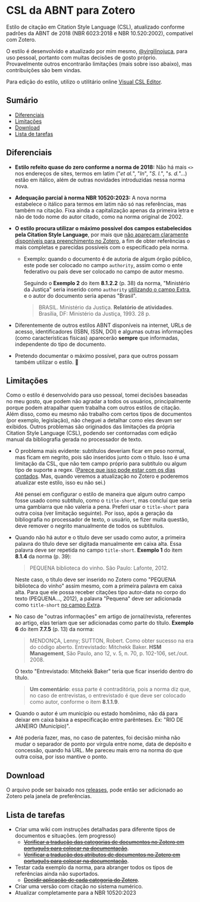 # CSL da ABNT para Zotero
Estilo de citação em Citation Style Language (CSL), atualizado conforme padrões da ABNT de 2018 (NBR 6023:2018 e NBR 10.520:2002), compatível com Zotero.

O estilo é desenvolvido e atualizado por mim mesmo, [@virgilinojuca](https://github.com/virgilinojuca), para uso pessoal, portanto com muitas decisões de gosto próprio. Provavelmente outros encontrarão limitações (mais sobre isso abaixo), mas contribuições são bem vindas.

Para edição do estilo, utilizo o utilitário online [Visual CSL Editor](https://editor.citationstyles.org/visualEditor/).

## Sumário

* [Diferenciais](#diferenciais)
* [Limitações](#limitações)
* [Download](#download)
* [Lista de tarefas](#lista-de-tarefas)

## Diferenciais

* __Estilo refeito quase do zero conforme a norma de 2018:__ Não há mais `<>` nos endereços de sites, termos em latim ("_et al._", "_In_", "_S. l._", "_s. d._"...) estão em itálico, além de outras novidades introduzidas nessa norma nova.

* __Adequação parcial à norma NBR 10520:2023:__ A nova norma estabelece o itálico para termos em latim não só nas referências, mas também na citação. Fixa ainda a capitalização apenas da primeira letra e não de todo nome do autor citado, como na norma original de 2002.

* __O estilo procura utilizar o máximo possível dos campos estabelecidos pela Citation Style Language__, por mais que [não apareçam claramente disponíveis para preenchimento no Zotero](https://www.zotero.org/support/kb/item_types_and_fields#citing_fields_from_extra), a fim de obter referências o mais completas e parecidas possíveis com o especificado pela norma.

	* Exemplo: quando o documento é de autoria de algum órgão público, este pode ser colocado no campo `authority`, assim como o ente federativo ou país deve ser colocado no campo de autor mesmo.
	
		Seguindo o __Exemplo 2__ do item __8.1.2.2__ (p. 38) da norma, "Ministério da Justiça" seria inserido como `authority` [utilizando o campo Extra](https://www.zotero.org/support/kb/item_types_and_fields#citing_fields_from_extra), e o autor do documento seria apenas "Brasil".
	
		> BRASIL. Ministério da Justiça. __Relatório de atividades__. Brasília, DF: Ministério da Justiça, 1993. 28 p.

* Diferentemente de outros estilos ABNT disponíveis na internet, URLs de acesso, identificadores (ISBN, ISSN, DOI) e algumas outras informações (como características físicas) aparecerão __sempre__ que informadas, independente do tipo de documento.

* Pretendo documentar o máximo possível, para que outros possam também utilizar o estilo. 🙂 

## Limitações

Como o estilo é desenvolvido para uso pessoal, tomei decisões baseadas no meu gosto, que podem não agradar a todos os usuários, principalmente porque podem atrapalhar quem trabalha com outros estilos de citação. Além disso, como eu mesmo não trabalho com certos tipos de documentos (por exemplo, legislação), não cheguei a detalhar como eles devam ser exibidos. Outros problemas são originados das limitações da própria Citation Style Language (CSL), podendo ser contornadas com edição manual da bibliografia gerada no processador de texto.

* O problema mais evidente: subtítulos deveriam ficar em peso normal, mas ficam em negrito, pois são inseridos junto com o título. Isso é uma limitação da CSL, que não tem campo próprio para subtítulo ou algum tipo de suporte a regex. ([Parece que isso pode estar com os dias contados](https://github.com/citation-style-language/schema/pull/203). Mas, quando veremos a atualização no Zotero e poderemos atualizar este estilo, isso eu não sei.)

	Até pensei em configurar o estilo de maneira que algum outro campo fosse usado como subtítulo, como o `title-short`, mas concluí que seria uma gambiarra que não valeria a pena. Preferi usar o `title-short` para outra coisa (ver limitação seguinte). Por isso, após a geração da bibliografia no processador de texto, o usuário, se fizer muita questão, deve remover o negrito manualmente de todos os subtítulos.

* Quando não há autor e o título deve ser usado como autor, a primeira palavra do título deve ser digitada manualmente em caixa alta. Essa palavra deve ser repetida no campo `title-short`. __Exemplo 1__ do item __8.1.4__ da norma (p. 39):

	>PEQUENA biblioteca do vinho. São Paulo: Lafonte, 2012.
	
	Neste caso, o título deve ser inserido no Zotero como "PEQUENA biblioteca do vinho" assim mesmo, com a primeira palavra em caixa alta. Para que ele possa receber citações tipo autor-data no corpo do texto (PEQUENA..., 2012), a palavra "Pequena" deve ser adicionada como `title-short` [no campo Extra](https://www.zotero.org/support/kb/item_types_and_fields#citing_fields_from_extra).

* No caso de "outras informações" em artigo de jornal/revista, referentes ao artigo, elas teriam que ser adicionadas como parte do título. __Exemplo 6__ do item __7.7.5__ (p. 13) da norma:

	> MENDONÇA, Lenny; SUTTON, Robert. Como obter sucesso na era do código aberto. Entrevistado: Mitchekk Baker. __HSM Management__, São Paulo, ano 12, v. 5, n. 70, p. 102-106, set./out. 2008.
	
	O texto "Entrevistado: Mitchekk Baker" teria que ficar inserido dentro do título.
	
	> __Um comentário__: essa parte é contraditória, pois a norma diz que, no caso de entrevistas, o entrevistado é que deve ser colocado como autor, conforme o item __8.1.1.9__.

* Quando o autor é um município ou estado homônimo, não dá para deixar em caixa baixa a especificação entre parênteses. Ex: "RIO DE JANEIRO (Município)".

*  Até poderia fazer, mas, no caso de patentes, foi decisão minha não mudar o separador de ponto por vírgula entre nome, data de depósito e concessão, quando há URL. Me pareceu mais erro na norma do que outra coisa, por isso mantive o ponto.

## Download
O arquivo pode ser baixado nos [releases](https://github.com/virgilinojuca/csl-abnt/releases), pode então ser adicionado ao Zotero pela janela de preferências.

## Lista de tarefas
* Criar uma wiki com instruções detalhadas para diferente tipos de documentos e situações. (em progresso)
	* ~~[Verificar a tradução das categorias de documentos no Zotero em português para colocar na documentação](https://github.com/virgilinojuca/csl-abnt/wiki/Equival%C3%AAncia-de-categorias-de-documentos)~~.
	* ~~[Verificar a tradução dos atributos de documentos no Zotero em português para colocar na documentação](https://github.com/virgilinojuca/csl-abnt/wiki/Equival%C3%AAncia-de-campos-e-atributos)~~.
* Testar cada exemplo da norma, para abranger todos os tipos de referências ainda não suportados.
	* ~~[Decidir aplicação de cada categoria do Zotero](https://github.com/virgilinojuca/csl-abnt/wiki/Equival%C3%AAncia-de-categorias-de-documentos)~~.
* Criar uma versão com citação no sistema numérico.
* Atualizar completamente para a NBR 10520:2023
